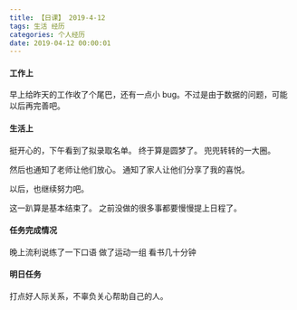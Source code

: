 ```yaml
---
title: 【日课】 2019-4-12
tags: 生活 经历
categories: 个人经历
date: 2019-04-12 00:00:01
---
```



#### 工作上

早上给昨天的工作收了个尾巴，还有一点小 bug。不过是由于数据的问题，可能以后再完善吧。

#### 生活上

挺开心的，下午看到了拟录取名单。
终于算是圆梦了。
兜兜转转的一大圈。

然后也通知了老师让他们放心。
通知了家人让他们分享了我的喜悦。

以后，也继续努力吧。

这一趴算是基本结束了。
之前没做的很多事都要慢慢提上日程了。

#### 任务完成情况

晚上流利说练了一下口语
做了运动一组
看书几十分钟

#### 明日任务

打点好人际关系，不辜负关心帮助自己的人。
